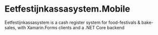 # Eetfestijnkassasystem.Mobile
Eetfestijnkassasystem is a cash register system for food-festivals &amp; bake-sales, with Xamarin.Forms clients and a .NET Core backend
